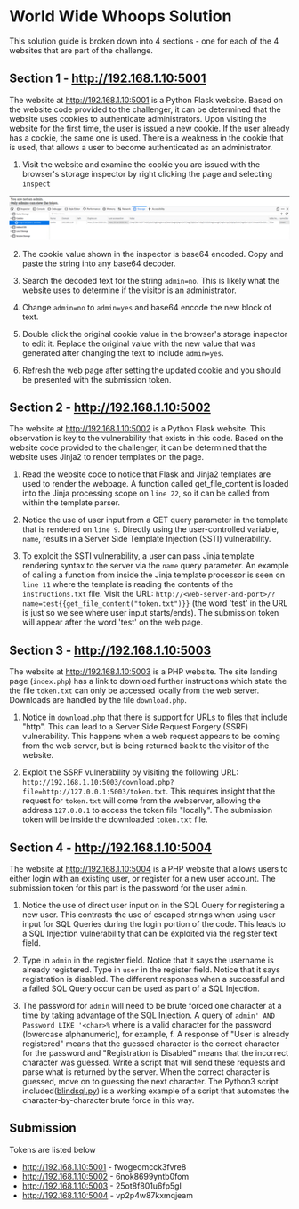 # World Wide Whoops Solution

This solution guide is broken down into 4 sections - one for each of the 4 websites that are part of the challenge. 

## Section 1 - http://192.168.1.10:5001

The website at http://192.168.1.10:5001 is a Python Flask website. Based on the website code provided to the challenger, it can be determined that the website uses cookies to authenticate administrators. Upon visiting the website for the first time, the user is issued a new cookie. If the user already has a cookie, the same one is used. There is a weakness in the cookie that is used, that allows a user to become authenticated as an administrator. 

1. Visit the website and examine the cookie you are issued with the browser's storage inspector by right clicking the page and selecting `inspect`  
<img src="img/image1.png">

2. The cookie value shown in the inspector is base64 encoded. Copy and paste the string into any base64 decoder.

3. Search the decoded text for the string `admin=no`. This is likely what the website uses to determine if the visitor is an administrator. 

4. Change `admin=no` to `admin=yes` and base64 encode the new block of text. 

5. Double click the original cookie value in the browser's storage inspector to edit it. Replace the original value with the new value that was generated after changing the text to include `admin=yes`. 

6. Refresh the web page after setting the updated cookie and you should be presented with the submission token. 


## Section 2 - http://192.168.1.10:5002

The website at http://192.168.1.10:5002 is a Python Flask website. This observation is key to the vulnerability that exists in this code. Based on the website code provided to the challenger, it can be determined that the website uses Jinja2 to render templates on the page. 

1. Read the website code to notice that Flask and Jinja2 templates are used to render the webpage. A function called get_file_content is loaded into the Jinja processing scope on `line 22`, so it can be called from within the template parser. 

2. Notice the use of user input from a GET query parameter in the template that is rendered on `line 9`.  Directly using the user-controlled variable, `name`, results in a Server Side Template Injection (SSTI) vulnerability.

3. To exploit the SSTI vulnerability, a user can pass Jinja template rendering syntax to the server via the `name` query parameter. An example of calling a function from inside the Jinja template processor is seen on `line 11` where the template is reading the contents of the `instructions.txt` file.  Visit the URL: `http://<web-server-and-port>/?name=test{{get_file_content("token.txt")}}` (the word 'test' in the URL is just so we see where user input starts/ends). The submission token will appear after the word 'test' on the web page. 


## Section 3 - http://192.168.1.10:5003

The website at http://192.168.1.10:5003 is a PHP website. The site landing page (`index.php`) has a link to download further instructions which state the the file `token.txt` can only be accessed locally from the web server. Downloads are handled by the file `download.php`. 

1. Notice in `download.php` that there is support for URLs to files that include "http". This can lead to a Server Side Request Forgery (SSRF) vulnerability. This happens when a web request appears to be coming from the web server, but is being returned back to the visitor of the website. 

2. Exploit the SSRF vulnerability by visiting the following URL: `http://192.168.1.10:5003/download.php?file=http://127.0.0.1:5003/token.txt`.  This requires insight that the request for `token.txt` will come from the webserver, allowing the address `127.0.0.1` to access the token file "locally".  The submission token will be inside the downloaded `token.txt` file. 


## Section 4 - http://192.168.1.10:5004

The website at http://192.168.1.10:5004 is a PHP website that allows users to either login with an existing user, or register for a new user account. The submission token for this part is the password for the user `admin`.

1. Notice the use of direct user input on in the SQL Query for registering a new user. This contrasts the use of escaped strings when using user input for SQL Queries during the login portion of the code. This leads to a SQL Injection vulnerability that can be exploited via the register text field.

2. Type in `admin` in the register field. Notice that it says the username is already registered.   Type in `user` in the register field. Notice that it says registration is disabled.  The different responses when a successful and a failed SQL Query occur can be used as part of a SQL Injection.

3. The password for `admin` will need to be brute forced one character at a time by taking advantage of the SQL Injection. A query of `admin' AND Password LIKE '<char>%` where <char> is a valid character for the password (lowercase alphanumeric), for example, f. A response of "User is already registered" means that the guessed character is the correct character for the password and "Registration is Disabled" means that the incorrect character was guessed.  Write a script that will send these requests and parse what is returned by the server. When the correct character is guessed, move on to guessing the next character.   The Python3 script included([blindsql.py](blindsql.py)) is a working example of a script that automates the character-by-character brute force in this way. 


## Submission

Tokens are listed below

 - http://192.168.1.10:5001  - fwogeomcck3fvre8
 - http://192.168.1.10:5002  - 6nok8699yntb0fom
 - http://192.168.1.10:5003  - 25ot8f801u6fp5gl
 - http://192.168.1.10:5004  - vp2p4w87kxmqjeam

